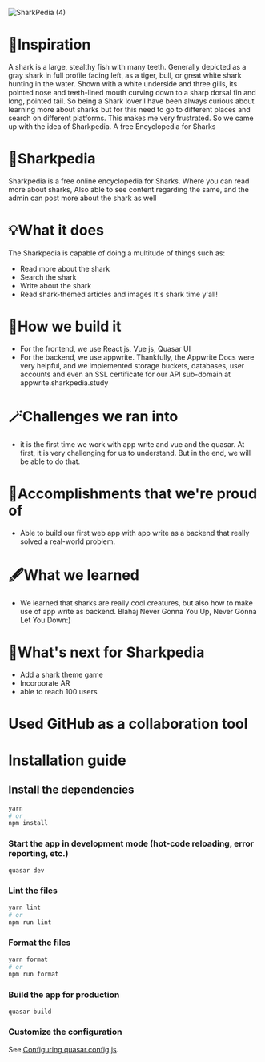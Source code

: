 ![SharkPedia (4)](https://user-images.githubusercontent.com/81790585/193444474-fec7a202-2f92-4ceb-a53c-7c31b9c29b64.gif)

# 📝Inspiration
A shark is a large, stealthy fish with many teeth. Generally depicted as a gray shark in full profile facing left, as a tiger, bull, or great white shark hunting in the water. Shown with a white underside and three gills, its pointed nose and teeth-lined mouth curving down to a sharp dorsal fin and long, pointed tail. So being a Shark lover I have been always curious about learning more about sharks but for this need to go to different places and search on different platforms. This makes me very frustrated. So we came up with the idea of Sharkpedia. A free Encyclopedia for Sharks

# 🦈Sharkpedia
Sharkpedia is a free online encyclopedia for Sharks. Where you can read more about sharks, Also able to see content regarding the same, and the admin can post more about the shark as well

# 💡What it does
The Sharkpedia is capable of doing a multitude of things such as:
- Read more about the shark
- Search the shark
- Write about the shark
- Read shark-themed articles and images It's shark time y'all!

# 💭How we build it
- For the frontend, we use React js, Vue js, Quasar UI 
- For the backend, we use appwrite. Thankfully, the Appwrite Docs were very helpful, and we implemented storage buckets, databases, user accounts and even an SSL certificate for our API sub-domain at appwrite.sharkpedia.study

# 🪄Challenges we ran into
- it is the first time we work with app write and vue and the quasar. At first, it is very challenging for us to understand. But in the end, we will be able to do that.

# 💫Accomplishments that we're proud of
- Able to build our first web app with app write as a backend that really solved a real-world problem.

# 🖋What we learned
- We learned that sharks are really cool creatures, but also how to make use of app write as backend. Blahaj Never Gonna You Up, Never Gonna Let You Down:)

# 📝What's next for Sharkpedia
- Add a shark theme game
- Incorporate AR
- able to reach 100 users

# Used GitHub as a collaboration tool


# Installation guide
## Install the dependencies
```bash
yarn
# or
npm install
```

### Start the app in development mode (hot-code reloading, error reporting, etc.)
```bash
quasar dev
```


### Lint the files
```bash
yarn lint
# or
npm run lint
```


### Format the files
```bash
yarn format
# or
npm run format
```



### Build the app for production
```bash
quasar build
```

### Customize the configuration
See [Configuring quasar.config.js](https://v2.quasar.dev/quasar-cli-webpack/quasar-config-js).
